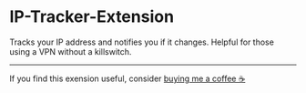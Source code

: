 # IP-Tracker-Extension
Tracks your IP address and notifies you if it changes. Helpful for those using a VPN without a killswitch.

-----

If you find this exension useful, consider [buying me a coffee ☕](https://out.spegal.dev/coffee)

